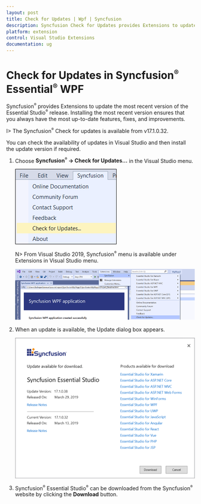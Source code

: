 ```yaml
---
layout: post
title: Check for Updates | Wpf | Syncfusion
description: Syncfusion Check for Updates provides Extensions to update most recent version of the Essential Studio release.
platform: extension
control: Visual Studio Extensions
documentation: ug
---
```


# Check for Updates in Syncfusion<sup style="font-size:70%">&reg;</sup> Essential<sup style="font-size:70%">&reg;</sup> WPF

Syncfusion<sup style="font-size:70%">&reg;</sup> provides Extensions to update the most recent version of the Essential Studio<sup style="font-size:70%">&reg;</sup> release. Installing the most recent version ensures that you always have the most up-to-date features, fixes, and improvements.

I> The Syncfusion<sup style="font-size:70%">&reg;</sup> Check for updates is available from v17.1.0.32.

You can check the availability of updates in Visual Studio and then install the update version if required.

1.	Choose **Syncfusion<sup style="font-size:70%">&reg;</sup> -> Check for Updates…** in the Visual Studio menu.

	![Syncfusion<sup style="font-size:70%">&reg;</sup> check for updates menu](Check-for-Updates_images/Check-for-Updates_images-img1.png)

	N> From Visual Studio 2019, Syncfusion<sup style="font-size:70%">&reg;</sup> menu is available under Extensions in Visual Studio menu.

	![Syncfusion<sup style="font-size:70%">&reg;</sup> check for updates menu](Check-for-Updates_images/Check-for-Updates_images-img1_2019.png)
   
2.	When an update is available, the Update dialog box appears.

	![Syncfusion<sup style="font-size:70%">&reg;</sup> check for updates wizard](Check-for-Updates_images/Check-for-Updates_images-img2.png)

3.	Syncfusion<sup style="font-size:70%">&reg;</sup> Essential Studio<sup style="font-size:70%">&reg;</sup> can be downloaded from the Syncfusion<sup style="font-size:70%">&reg;</sup> website by clicking the **Download** button.
